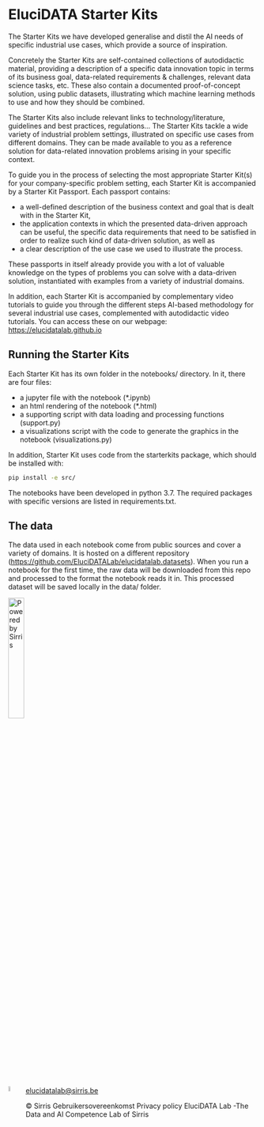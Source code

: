 # EluciDATA Starter Kits

The Starter Kits we have developed generalise and distil the AI needs of specific industrial use cases, which provide a source of inspiration.

Concretely the Starter Kits are self-contained collections of autodidactic material, providing a description of a specific data innovation topic in terms of its business goal, data-related requirements & challenges, relevant data science tasks, etc. These also contain a documented proof-of-concept solution, using public datasets, illustrating which machine learning methods to use and how they should be combined.

The Starter Kits also include relevant links to technology/literature, guidelines and best practices, regulations…
The Starter Kits tackle a wide variety of industrial problem settings, illustrated on specific use cases from different domains. They can be made available to you as a reference solution for data-related innovation problems arising in your specific context.

To guide you in the process of selecting the most appropriate Starter Kit(s) for your company-specific problem setting, each Starter Kit is accompanied by a Starter Kit Passport. Each passport contains:

- a well-defined description of the business context and goal that is dealt with in the Starter Kit,
- the application contexts in which the presented data-driven approach can be useful,
the specific data requirements that need to be satisfied in order to realize such kind of data-driven solution, as well as
- a clear description of the use case we used to illustrate the process.

These passports in itself already provide you with a lot of valuable knowledge on the types of problems you can solve with a data-driven solution, instantiated with examples from a variety of industrial domains.

In addition, each Starter Kit is accompanied by complementary video tutorials to guide you through the different steps AI-based methodology for several industrial use cases, complemented with autodidactic video tutorials. You can access these on our webpage: https://elucidatalab.github.io

## Running the Starter Kits
Each Starter Kit has its own folder in the notebooks/ directory. In it, there are four files:
- a jupyter file with the notebook (*.ipynb)
- an html rendering of the notebook (*.html)
- a supporting script with data loading and processing functions (support.py)
- a visualizations script with the code to generate the graphics in the notebook (visualizations.py)

In addition, Starter Kit uses code from the starterkits package, which should be installed with:

``` bash
pip install -e src/
```

The notebooks have been developed in python 3.7. The required packages with specific versions are listed in requirements.txt.

## The data
The data used in each notebook come from public sources and cover a variety of domains. It is hosted on a different repository (https://github.com/EluciDATALab/elucidatalab.datasets). When you run a notebook for the first time, the raw data will be downloaded from this repo and processed to the format the notebook reads it in. This processed dataset will be saved locally in the data/ folder.
<i class="fa fa-envelope"></i>


<img src="img/PoweredBySirris.png"
    width="25%"
     alt="Powered by Sirris" />

<img src="img/email.png"
    width="5%"
     alt="Powered by Sirris"
     style="float: left; margin-right: 10px;" />
elucidatalab@sirris.be

© Sirris Gebruikersovereenkomst Privacy policy
EluciDATA Lab -The Data and AI Competence Lab of Sirris

